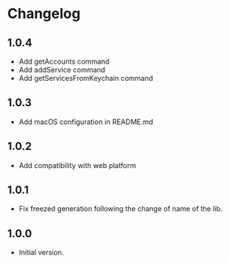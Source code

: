 Changelog
=========

## 1.0.4
- Add getAccounts command
- Add addService command
- Add getServicesFromKeychain command

## 1.0.3
- Add macOS configuration in README.md

## 1.0.2
- Add compatibility with web platform

## 1.0.1
- Fix freezed generation following the change of name of the lib.

## 1.0.0
- Initial version.

